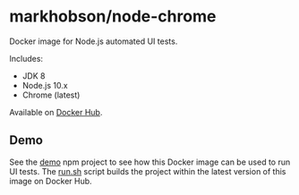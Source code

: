 # markhobson/node-chrome

Docker image for Node.js automated UI tests.

Includes:

* JDK 8
* Node.js 10.x
* Chrome (latest)

Available on [Docker Hub](https://hub.docker.com/r/markhobson/node-chrome/).

## Demo

See the [demo](demo) npm project to see how this Docker image can be used to run UI tests. The [run.sh](demo/run.sh) script builds the project within the latest version of this image on Docker Hub.
